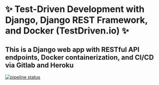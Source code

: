 # ✨ Test-Driven Development with Django, Django REST Framework, and Docker (TestDriven.io) ✨

## This is a Django web app with RESTful API endpoints, Docker containerization, and CI/CD via Gitlab and Heroku 

[![pipeline status](https://gitlab.com/ccingram94/djangodocker/badges/main/pipeline.svg)](https://gitlab.com/ccingram94/djangodocker/commits/main)
